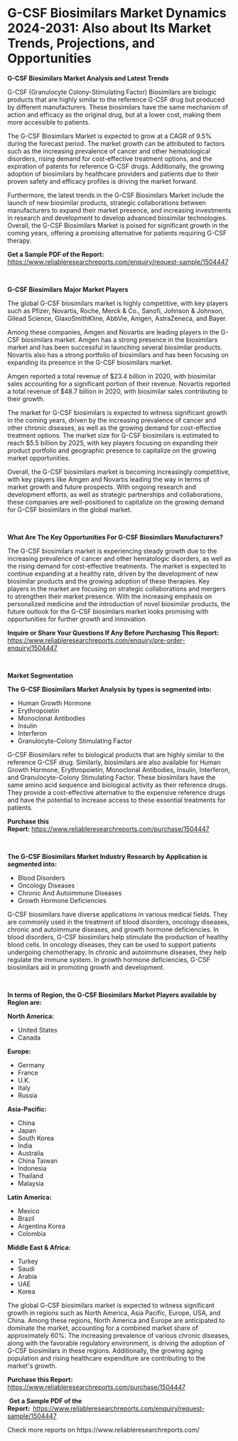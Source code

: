 <p><h1>G-CSF Biosimilars Market Dynamics 2024-2031: Also about Its Market Trends, Projections, and Opportunities</h1></p><p><strong>G-CSF Biosimilars Market Analysis and Latest Trends</strong></p>
<p><p>G-CSF (Granulocyte Colony-Stimulating Factor) Biosimilars are biologic products that are highly similar to the reference G-CSF drug but produced by different manufacturers. These biosimilars have the same mechanism of action and efficacy as the original drug, but at a lower cost, making them more accessible to patients.</p><p>The G-CSF Biosimilars Market is expected to grow at a CAGR of 9.5% during the forecast period. The market growth can be attributed to factors such as the increasing prevalence of cancer and other hematological disorders, rising demand for cost-effective treatment options, and the expiration of patents for reference G-CSF drugs. Additionally, the growing adoption of biosimilars by healthcare providers and patients due to their proven safety and efficacy profiles is driving the market forward.</p><p>Furthermore, the latest trends in the G-CSF Biosimilars Market include the launch of new biosimilar products, strategic collaborations between manufacturers to expand their market presence, and increasing investments in research and development to develop advanced biosimilar technologies. Overall, the G-CSF Biosimilars Market is poised for significant growth in the coming years, offering a promising alternative for patients requiring G-CSF therapy.</p></p>
<p><strong>Get a Sample PDF of the Report:&nbsp;</strong> <a href="https://www.reliableresearchreports.com/enquiry/request-sample/1504447">https://www.reliableresearchreports.com/enquiry/request-sample/1504447</a></p>
<p>&nbsp;</p>
<p><strong>G-CSF Biosimilars Major Market Players</strong></p>
<p><p>The global G-CSF biosimilars market is highly competitive, with key players such as Pfizer, Novartis, Roche, Merck & Co., Sanofi, Johnson & Johnson, Gilead Science, GlaxoSmithKline, AbbVie, Amgen, AstraZeneca, and Bayer. </p><p>Among these companies, Amgen and Novartis are leading players in the G-CSF biosimilars market. Amgen has a strong presence in the biosimilars market and has been successful in launching several biosimilar products. Novartis also has a strong portfolio of biosimilars and has been focusing on expanding its presence in the G-CSF biosimilars market. </p><p>Amgen reported a total revenue of $23.4 billion in 2020, with biosimilar sales accounting for a significant portion of their revenue. Novartis reported a total revenue of $48.7 billion in 2020, with biosimilar sales contributing to their growth.</p><p>The market for G-CSF biosimilars is expected to witness significant growth in the coming years, driven by the increasing prevalence of cancer and other chronic diseases, as well as the growing demand for cost-effective treatment options. The market size for G-CSF biosimilars is estimated to reach $5.5 billion by 2025, with key players focusing on expanding their product portfolio and geographic presence to capitalize on the growing market opportunities.</p><p>Overall, the G-CSF biosimilars market is becoming increasingly competitive, with key players like Amgen and Novartis leading the way in terms of market growth and future prospects. With ongoing research and development efforts, as well as strategic partnerships and collaborations, these companies are well-positioned to capitalize on the growing demand for G-CSF biosimilars in the global market.</p></p>
<p>&nbsp;</p>
<p><strong>What Are The Key Opportunities For G-CSF Biosimilars Manufacturers?</strong></p>
<p><p>The G-CSF biosimilars market is experiencing steady growth due to the increasing prevalence of cancer and other hematologic disorders, as well as the rising demand for cost-effective treatments. The market is expected to continue expanding at a healthy rate, driven by the development of new biosimilar products and the growing adoption of these therapies. Key players in the market are focusing on strategic collaborations and mergers to strengthen their market presence. With the increasing emphasis on personalized medicine and the introduction of novel biosimilar products, the future outlook for the G-CSF biosimilars market looks promising with opportunities for further growth and innovation.</p></p>
<p><strong>Inquire or Share Your Questions If Any Before Purchasing This Report:</strong> <a href="https://www.reliableresearchreports.com/enquiry/pre-order-enquiry/1504447">https://www.reliableresearchreports.com/enquiry/pre-order-enquiry/1504447</a></p>
<p>&nbsp;</p>
<p><strong>Market Segmentation</strong></p>
<p><strong>The G-CSF Biosimilars Market Analysis by types is segmented into:</strong></p>
<p><ul><li>Human Growth Hormone</li><li>Erythropoietin</li><li>Monoclonal Antibodies</li><li>Insulin</li><li>Interferon</li><li>Granulocyte-Colony Stimulating Factor</li></ul></p>
<p><p>G-CSF Biosimilars refer to biological products that are highly similar to the reference G-CSF drug. Similarly, biosimilars are also available for Human Growth Hormone, Erythropoietin, Monoclonal Antibodies, Insulin, Interferon, and Granulocyte-Colony Stimulating Factor. These biosimilars have the same amino acid sequence and biological activity as their reference drugs. They provide a cost-effective alternative to the expensive reference drugs and have the potential to increase access to these essential treatments for patients.</p></p>
<p><strong>Purchase this Report:&nbsp;</strong><a href="https://www.reliableresearchreports.com/purchase/1504447">https://www.reliableresearchreports.com/purchase/1504447</a></p>
<p>&nbsp;</p>
<p><strong>The G-CSF Biosimilars Market Industry Research by Application is segmented into:</strong></p>
<p><ul><li>Blood Disorders</li><li>Oncology Diseases</li><li>Chronic And Autoimmune Diseases</li><li>Growth Hormone Deficiencies</li></ul></p>
<p><p>G-CSF biosimilars have diverse applications in various medical fields. They are commonly used in the treatment of blood disorders, oncology diseases, chronic and autoimmune diseases, and growth hormone deficiencies. In blood disorders, G-CSF biosimilars help stimulate the production of healthy blood cells. In oncology diseases, they can be used to support patients undergoing chemotherapy. In chronic and autoimmune diseases, they help regulate the immune system. In growth hormone deficiencies, G-CSF biosimilars aid in promoting growth and development.</p></p>
<p>&nbsp;</p>
<p><strong>In terms of Region, the G-CSF Biosimilars Market Players available by Region are:</strong></p>
<p>
    <p> <strong> North America: </strong>
        <ul>
            <li>United States</li>
            <li>Canada</li>
        </ul>
        </p> 
    <p> <strong> Europe: </strong>
        <ul>
            <li>Germany</li>
            <li>France</li>
            <li>U.K.</li>
            <li>Italy</li>
            <li>Russia</li>
        </ul>
        </p> 
    <p> <strong> Asia-Pacific: </strong>
        <ul>
            <li>China</li>
            <li>Japan</li>
            <li>South Korea</li>
            <li>India</li>
            <li>Australia</li>
            <li>China Taiwan</li>
            <li>Indonesia</li>
            <li>Thailand</li>
            <li>Malaysia</li>
        </ul>
        </p> 
    <p> <strong> Latin America: </strong>
        <ul>
            <li>Mexico</li>
            <li>Brazil</li>
            <li>Argentina Korea</li>
            <li>Colombia</li>
        </ul>
        </p> 
    <p> <strong> Middle East & Africa: </strong>
        <ul>
            <li>Turkey</li>
            <li>Saudi</li>
            <li>Arabia</li>
            <li>UAE</li>
            <li>Korea</li>
        </ul>
    </p>
    </p>
<p><p>The global G-CSF biosimilars market is expected to witness significant growth in regions such as North America, Asia Pacific, Europe, USA, and China. Among these regions, North America and Europe are anticipated to dominate the market, accounting for a combined market share of approximately 60%. The increasing prevalence of various chronic diseases, along with the favorable regulatory environment, is driving the adoption of G-CSF biosimilars in these regions. Additionally, the growing aging population and rising healthcare expenditure are contributing to the market's growth.</p></p>
<p><strong>Purchase this Report: </strong><a href="https://www.reliableresearchreports.com/purchase/1504447">https://www.reliableresearchreports.com/purchase/1504447</a></p>
<p>&nbsp;<strong>Get a Sample PDF of the Report:&nbsp;&nbsp;</strong><a href="https://www.reliableresearchreports.com/enquiry/request-sample/1504447">https://www.reliableresearchreports.com/enquiry/request-sample/1504447</a></p>
<p><strong></strong></p>
<p>Check more reports on https://www.reliableresearchreports.com/</p>